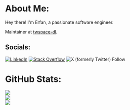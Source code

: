 # About Me:
Hey there! I'm Erfan, a passionate software engineer.

Maintainer at [twspace-dl](https://github.com/HoloArchivists/twspace-dl).

## Socials:
[![LinkedIn](https://img.shields.io/badge/LinkedIn-%230077B5.svg?logo=linkedin&logoColor=white)](https://linkedin.com/in/erfan-arefmehr) [![Stack Overflow](https://img.shields.io/badge/-Stackoverflow-FE7A16?logo=stack-overflow&logoColor=white)](https://stackoverflow.com/users/17225758) ![X (formerly Twitter) Follow](https://img.shields.io/twitter/follow/erfan_rfmhr) 

# GitHub Stats:
![](https://github-readme-stats.vercel.app/api?username=erfan-rfmhr&theme=onedark&border=true&include_all_commits=false&count_private=false)<br/>
![](https://github-readme-streak-stats.herokuapp.com/?user=erfan-rfmhr&theme=onedark&hide_border=true)<br/>
![](https://github-readme-stats.vercel.app/api/top-langs/?username=erfan-rfmhr&theme=onedark&hide=javascript,html,css,scss,mako&border=true&include_all_commits=false&count_private=false&layout=compact)
